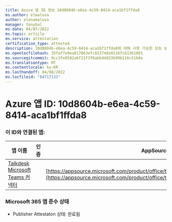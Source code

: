 ```yaml
---
title: Azure 앱 ID 정보 10d8604b-e6ea-4c59-8414-aca1bf1ffda8
ms.author: elmalova
author: elenamalova
manager: tonybal
ms.date: 04/07/2022
ms.topic: article
ms.service: attestation
certification_type: attested
description: 10d8604b-e6ea-4c59-8414-aca1bf1ffda8에 대해 사용 가능한 모든 보안 및 규정 준수 정보입니다.
ms.openlocfilehash: 35faf7e9ea817063efc83374da9116fcb1361081
ms.sourcegitcommit: 9cc3fe8502a6f21f3f6abb4dd23b99b116c51b8e
ms.translationtype: MT
ms.contentlocale: ko-KR
ms.lasthandoff: 04/08/2022
ms.locfileid: "64717131"
---
```

# <a name="azure-app-id-10d8604b-e6ea-4c59-8414-aca1bf1ffda8"></a>Azure 앱 ID: 10d8604b-e6ea-4c59-8414-aca1bf1ffda8


### <a name="apps-associated-with-this-id"></a>이 ID와 연결된 앱:
| **앱 이름** | **인증** | **AppSource에서 보기** |
|--------------|---------------|-----------------------|
| [Talkdesk Microsoft Teams 커넥터](../forward/talkdeskinc1579824950513.talkdesk_for_teams.md) |  | [https://appsource.microsoft.com/product/office/talkdeskinc1579824950513.talkdesk_for_teams](https://appsource.microsoft.com/product/office/talkdeskinc1579824950513.talkdesk_for_teams) |

### <a name="microsoft-365-app-compliance-status"></a>Microsoft 365 앱 준수 상태
- Publisher Attestaton 상태: 완료됨
